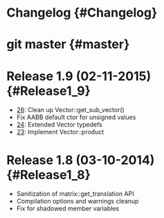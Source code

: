 # Changelog {#Changelog}

# git master {#master}

# Release 1.9 (02-11-2015) {#Release1_9}

* [26](https://github.com/Eyescale/vmmlib/pull/26):
  Clean up Vector::get_sub_vector()
* Fix AABB default ctor for unsigned values
* [24](https://github.com/Eyescale/vmmlib/pull/24):
  Extended Vector typedefs
* [23](https://github.com/Eyescale/vmmlib/pull/23):
  Implement Vector::product

# Release 1.8 (03-10-2014) {#Release1_8}

* Sanitization of matrix::get_translation API
* Compilation options and warnings cleanup
* Fix for shadowed member variables
